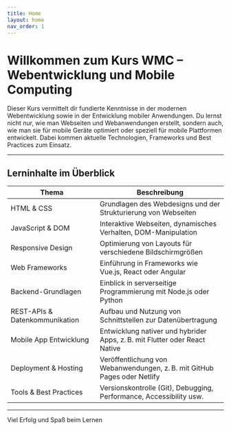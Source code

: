 ```yaml
---
title: Home
layout: home
nav_order: 1
---
```


# Willkommen zum Kurs **WMC – Webentwicklung und Mobile Computing**

Dieser Kurs vermittelt dir fundierte Kenntnisse in der modernen Webentwicklung sowie in der Entwicklung mobiler Anwendungen. Du lernst nicht nur, wie man Webseiten und Webanwendungen erstellt, sondern auch, wie man sie für mobile Geräte optimiert oder speziell für mobile Plattformen entwickelt. Dabei kommen aktuelle Technologien, Frameworks und Best Practices zum Einsatz.

---

## Lerninhalte im Überblick

| Thema                          | Beschreibung                                                                 |
|-------------------------------|------------------------------------------------------------------------------|
| HTML & CSS                    | Grundlagen des Webdesigns und der Strukturierung von Webseiten              |
| JavaScript & DOM              | Interaktive Webseiten, dynamisches Verhalten, DOM-Manipulation              |
| Responsive Design             | Optimierung von Layouts für verschiedene Bildschirmgrößen                   |
| Web Frameworks                | Einführung in Frameworks wie Vue.js, React oder Angular                     |
| Backend-Grundlagen            | Einblick in serverseitige Programmierung mit Node.js oder Python            |
| REST-APIs & Datenkommunikation| Aufbau und Nutzung von Schnittstellen zur Datenübertragung                  |
| Mobile App Entwicklung        | Entwicklung nativer und hybrider Apps, z. B. mit Flutter oder React Native  |
| Deployment & Hosting          | Veröffentlichung von Webanwendungen, z. B. mit GitHub Pages oder Netlify    |
| Tools & Best Practices        | Versionskontrolle (Git), Debugging, Performance, Accessibility usw.         |

---

Viel Erfolg und Spaß beim Lernen
